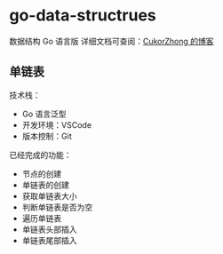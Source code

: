 # go-data-structrues

数据结构 Go 语言版
详细文档可查阅：[CukorZhong 的博客](https://www.cukor.cn)

## 单链表

技术栈：

- Go 语言泛型
- 开发环境：VSCode
- 版本控制：Git

已经完成的功能：

- 节点的创建
- 单链表的创建
- 获取单链表大小
- 判断单链表是否为空
- 遍历单链表
- 单链表头部插入
- 单链表尾部插入
